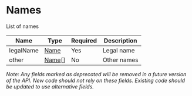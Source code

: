 # Names

List of names

| Name | Type | Required | Description |
| - | - | - | - |
| legalName | [Name](name.md) | Yes | Legal name |
| other | [Name](name.md)[] | No | Other names |

*Note: Any fields marked as deprecated will be removed in a future version of the API. New code should not rely on these fields. Existing code should be updated to use alternative fields.*
